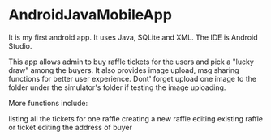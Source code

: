 # AndroidJavaMobileApp

It is my first android app. It uses Java, SQLite and XML. The IDE is Android Studio.

This app allows admin to buy raffle tickets for the users and pick a "lucky draw" among the buyers. It also provides image upload, msg sharing functions for better user experience. Dont' forget upload one image to the folder under the simulator's folder if testing the image uploading.

More functions include:

listing all the tickets for one raffle
creating a new raffle
editing existing raffle or ticket
editing the address of buyer
